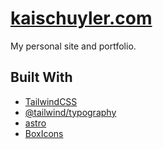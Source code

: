 # [kaischuyler.com](kaischuyler.com/)

My personal site and portfolio.

## Built With
- [TailwindCSS](https://tailwindcss.com/)
- [@tailwind/typography](https://tailwindcss.com/docs/typography-plugin)
- [astro](https://astro.build)
- [BoxIcons](https://boxicons.com/)
